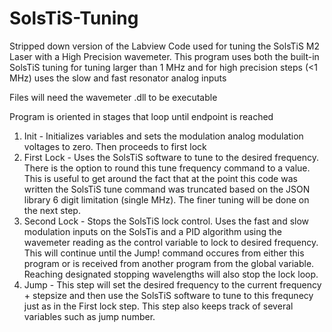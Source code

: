 # SolsTiS-Tuning

Stripped down version of the Labview Code used for tuning the SolsTiS M2 Laser with a High Precision wavemeter. This program uses both the built-in SolsTiS tuning for tuning larger than 1 MHz and for high precision steps (<1 MHz) uses the slow and fast resonator analog inputs


Files will need the wavemeter .dll to be executable

Program is oriented in stages that loop until endpoint is reached

1.  Init - Initializes variables and sets the modulation analog modulation voltages to zero.  Then proceeds to first lock
2.  First Lock - Uses the SolsTiS software to tune to the desired frequency.  There is the option to round this tune frequency command to a value.  This is useful to get around the fact that at the point this code was written the SolsTiS tune command was truncated based on the JSON library 6 digit limitation (single MHz).  The finer tuning will be done on the next step.
3.  Second Lock - Stops the SolsTiS lock control.  Uses the fast and slow modulation inputs on the SolsTis and a PID algorithm using the wavemeter reading as the control variable to lock to desired frequency.  This will continue until the Jump! command occures from either this program or is received from another program from the global variable.  Reaching designated stopping wavelengths will also stop the lock loop.  
4.  Jump - This step will set the desired frequency to the current frequency + stepsize and then use the SolsTiS software to tune to this frequnecy just as in the First lock step.  This step also keeps track of several variables such as jump number.  
